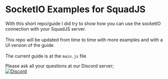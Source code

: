 # SocketIO Examples for SquadJS

With this short repo/guide I did try to show how you can use the socketIO connection with your SquadJS server.
<br><br>This repo will be updated from time to time with more examples and with a UI version of the guide.
<br><br>
The current guide is at the `main.js` file

Please ask all your questions at our Discord server;<br>
[![Discord](https://img.shields.io/discord/266210223406972928.svg?style=flat-square&logo=discord)](https://discord.gg/9F2Ng5C)

